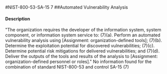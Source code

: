 #NIST-800-53-SA-15 7
##Automated Vulnerability Analysis
#### Description
"The organization requires the developer of the information system, system component, or information system service to:
   (7)(a).  Perform an automated vulnerability analysis using [Assignment: organization-defined tools];
   (7)(b).  Determine the exploitation potential for discovered vulnerabilities;
   (7)(c).  Determine potential risk mitigations for delivered vulnerabilities; and
   (7)(d).  Deliver the outputs of the tools and results of the analysis to [Assignment: organization-defined personnel or roles]."
No information found for the combination of standard NIST-800-53 and control SA-15 (7)
